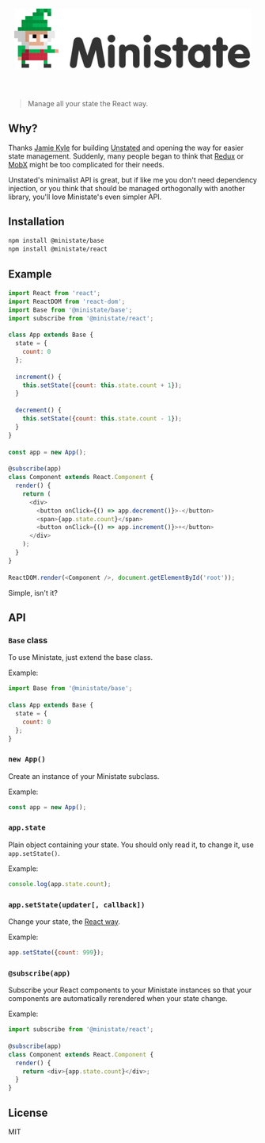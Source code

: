 <h1 align="center">
  <br>
	<img src="branding/ministate-logo-v2-dark-mode-ok.svg" width="480" alt="Ministate">
	<br>
  <br>
</h1>

> Manage all your state the React way.

## Why?

Thanks [Jamie Kyle](https://github.com/jamiebuilds) for building [Unstated](https://unstated.io/) and opening the way for easier state management. Suddenly, many people began to think that [Redux](https://redux.js.org/) or [MobX](https://mobx.js.org/) might be too complicated for their needs.

Unstated's minimalist API is great, but if like me you don't need dependency injection, or you think that should be managed orthogonally with another library, you'll love Ministate's even simpler API.

## Installation

```bash
npm install @ministate/base
npm install @ministate/react
```

## Example

```js
import React from 'react';
import ReactDOM from 'react-dom';
import Base from '@ministate/base';
import subscribe from '@ministate/react';

class App extends Base {
  state = {
    count: 0
  };

  increment() {
    this.setState({count: this.state.count + 1});
  }

  decrement() {
    this.setState({count: this.state.count - 1});
  }
}

const app = new App();

@subscribe(app)
class Component extends React.Component {
  render() {
    return (
      <div>
        <button onClick={() => app.decrement()}>-</button>
        <span>{app.state.count}</span>
        <button onClick={() => app.increment()}>+</button>
      </div>
    );
  }
}

ReactDOM.render(<Component />, document.getElementById('root'));
```

Simple, isn't it?

## API

### `Base` class

To use Ministate, just extend the base class.

Example:

```js
import Base from '@ministate/base';

class App extends Base {
  state = {
    count: 0
  };
}
```

### `new App()`

Create an instance of your Ministate subclass.

Example:

```js
const app = new App();
```

### `app.state`

Plain object containing your state. You should only read it, to change it, use `app.setState()`.

Example:

```js
console.log(app.state.count);
```

### `app.setState(updater[, callback])`

Change your state, the [React way](https://reactjs.org/docs/react-component.html#setstate).

Example:

```js
app.setState({count: 999});
```

### `@subscribe(app)`

Subscribe your React components to your Ministate instances so that your components are automatically rerendered when your state change.

Example:

```js
import subscribe from '@ministate/react';

@subscribe(app)
class Component extends React.Component {
  render() {
    return <div>{app.state.count}</div>;
  }
}
```

## License

MIT
